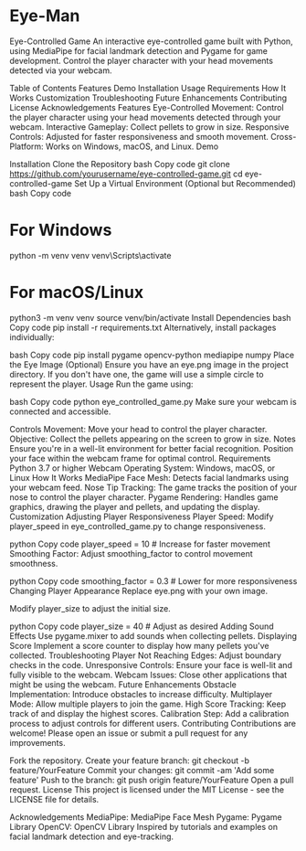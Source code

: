 # Eye-Man
Eye-Controlled Game
An interactive eye-controlled game built with Python, using MediaPipe for facial landmark detection and Pygame for game development. Control the player character with your head movements detected via your webcam.

<!-- Replace with an actual screenshot of your game -->

Table of Contents
Features
Demo
Installation
Usage
Requirements
How It Works
Customization
Troubleshooting
Future Enhancements
Contributing
License
Acknowledgements
Features
Eye-Controlled Movement: Control the player character using your head movements detected through your webcam.
Interactive Gameplay: Collect pellets to grow in size.
Responsive Controls: Adjusted for faster responsiveness and smooth movement.
Cross-Platform: Works on Windows, macOS, and Linux.
Demo
<!-- Optionally, include a GIF or video demo of your game -->

Installation
Clone the Repository
bash
Copy code
git clone https://github.com/yourusername/eye-controlled-game.git
cd eye-controlled-game
Set Up a Virtual Environment (Optional but Recommended)
bash
Copy code
# For Windows
python -m venv venv
venv\Scripts\activate

# For macOS/Linux
python3 -m venv venv
source venv/bin/activate
Install Dependencies
bash
Copy code
pip install -r requirements.txt
Alternatively, install packages individually:

bash
Copy code
pip install pygame opencv-python mediapipe numpy
Place the Eye Image (Optional)
Ensure you have an eye.png image in the project directory.
If you don't have one, the game will use a simple circle to represent the player.
Usage
Run the game using:

bash
Copy code
python eye_controlled_game.py
Make sure your webcam is connected and accessible.

Controls
Movement: Move your head to control the player character.
Objective: Collect the pellets appearing on the screen to grow in size.
Notes
Ensure you're in a well-lit environment for better facial recognition.
Position your face within the webcam frame for optimal control.
Requirements
Python 3.7 or higher
Webcam
Operating System: Windows, macOS, or Linux
How It Works
MediaPipe Face Mesh: Detects facial landmarks using your webcam feed.
Nose Tip Tracking: The game tracks the position of your nose to control the player character.
Pygame Rendering: Handles game graphics, drawing the player and pellets, and updating the display.
Customization
Adjusting Player Responsiveness
Player Speed: Modify player_speed in eye_controlled_game.py to change responsiveness.

python
Copy code
player_speed = 10  # Increase for faster movement
Smoothing Factor: Adjust smoothing_factor to control movement smoothness.

python
Copy code
smoothing_factor = 0.3  # Lower for more responsiveness
Changing Player Appearance
Replace eye.png with your own image.

Modify player_size to adjust the initial size.

python
Copy code
player_size = 40  # Adjust as desired
Adding Sound Effects
Use pygame.mixer to add sounds when collecting pellets.
Displaying Score
Implement a score counter to display how many pellets you've collected.
Troubleshooting
Player Not Reaching Edges: Adjust boundary checks in the code.
Unresponsive Controls: Ensure your face is well-lit and fully visible to the webcam.
Webcam Issues: Close other applications that might be using the webcam.
Future Enhancements
Obstacle Implementation: Introduce obstacles to increase difficulty.
Multiplayer Mode: Allow multiple players to join the game.
High Score Tracking: Keep track of and display the highest scores.
Calibration Step: Add a calibration process to adjust controls for different users.
Contributing
Contributions are welcome! Please open an issue or submit a pull request for any improvements.

Fork the repository.
Create your feature branch: git checkout -b feature/YourFeature
Commit your changes: git commit -am 'Add some feature'
Push to the branch: git push origin feature/YourFeature
Open a pull request.
License
This project is licensed under the MIT License - see the LICENSE file for details.

Acknowledgements
MediaPipe: MediaPipe Face Mesh
Pygame: Pygame Library
OpenCV: OpenCV Library
Inspired by tutorials and examples on facial landmark detection and eye-tracking.
